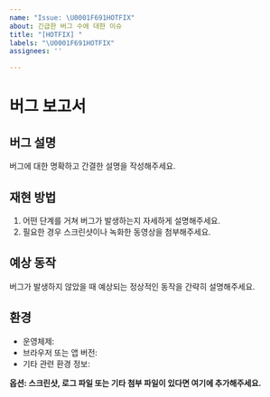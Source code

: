 ```yaml
---
name: "Issue: \U0001F691HOTFIX"
about: 긴급한 버그 수에 대한 이슈
title: "[HOTFIX] "
labels: "\U0001F691️HOTFIX"
assignees: ''

---
```


# 버그 보고서

## 버그 설명

버그에 대한 명확하고 간결한 설명을 작성해주세요.


## 재현 방법

1. 어떤 단계를 거쳐 버그가 발생하는지 자세하게 설명해주세요.
2. 필요한 경우 스크린샷이나 녹화한 동영상을 첨부해주세요.


## 예상 동작

버그가 발생하지 않았을 때 예상되는 정상적인 동작을 간략히 설명해주세요.


## 환경

- 운영체제:
- 브라우저 또는 앱 버전:
- 기타 관련 환경 정보:


**옵션: 스크린샷, 로그 파일 또는 기타 첨부 파일이 있다면 여기에 추가해주세요.**

